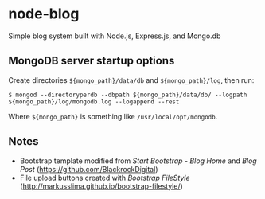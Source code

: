 # node-blog
Simple blog system built with Node.js, Express.js, and Mongo.db

## MongoDB server startup options
Create directories `${mongo_path}/data/db` and `${mongo_path}/log`, then run:

`$ mongod --directoryperdb --dbpath ${mongo_path}/data/db/ --logpath ${mongo_path}/log/mongodb.log --logappend --rest`

Where `${mongo_path}` is something like `/usr/local/opt/mongodb`. 

## Notes
- Bootstrap template modified from _Start Bootstrap - Blog Home_ and _Blog Post_  (https://github.com/BlackrockDigital)
- File upload buttons created with _Bootstrap FileStyle_ (http://markusslima.github.io/bootstrap-filestyle/)